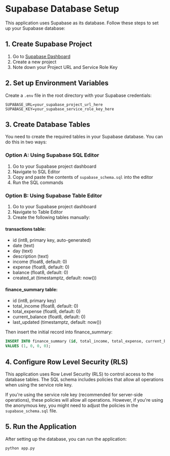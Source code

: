 # Supabase Database Setup

This application uses Supabase as its database. Follow these steps to set up your Supabase database:

## 1. Create Supabase Project

1. Go to [Supabase Dashboard](https://app.supabase.com/)
2. Create a new project
3. Note down your Project URL and Service Role Key

## 2. Set up Environment Variables

Create a `.env` file in the root directory with your Supabase credentials:

```
SUPABASE_URL=your_supabase_project_url_here
SUPABASE_KEY=your_supabase_service_role_key_here
```

## 3. Create Database Tables

You need to create the required tables in your Supabase database. You can do this in two ways:

### Option A: Using Supabase SQL Editor

1. Go to your Supabase project dashboard
2. Navigate to SQL Editor
3. Copy and paste the contents of `supabase_schema.sql` into the editor
4. Run the SQL commands

### Option B: Using Supabase Table Editor

1. Go to your Supabase project dashboard
2. Navigate to Table Editor
3. Create the following tables manually:

#### transactions table:
- id (int8, primary key, auto-generated)
- date (text)
- day (text)
- description (text)
- income (float8, default: 0)
- expense (float8, default: 0)
- balance (float8, default: 0)
- created_at (timestamptz, default: now())

#### finance_summary table:
- id (int8, primary key)
- total_income (float8, default: 0)
- total_expense (float8, default: 0)
- current_balance (float8, default: 0)
- last_updated (timestamptz, default: now())

Then insert the initial record into finance_summary:
```sql
INSERT INTO finance_summary (id, total_income, total_expense, current_balance)
VALUES (1, 0, 0, 0);
```

## 4. Configure Row Level Security (RLS)

This application uses Row Level Security (RLS) to control access to the database tables. The SQL schema includes policies that allow all operations when using the service role key.

If you're using the service role key (recommended for server-side operations), these policies will allow all operations. However, if you're using the anonymous key, you might need to adjust the policies in the `supabase_schema.sql` file.

## 5. Run the Application

After setting up the database, you can run the application:

```bash
python app.py
```